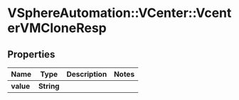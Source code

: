 # VSphereAutomation::VCenter::VcenterVMCloneResp

## Properties
Name | Type | Description | Notes
------------ | ------------- | ------------- | -------------
**value** | **String** |  | 


